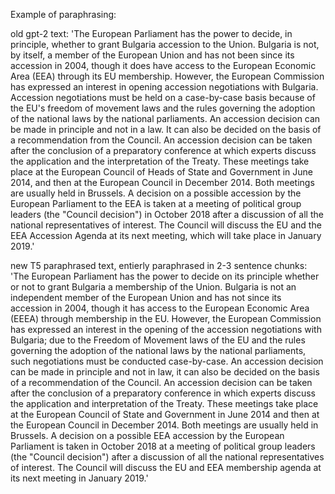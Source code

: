 Example of paraphrasing:

old gpt-2 text: 'The European Parliament has the power to decide, in principle, whether to grant Bulgaria accession to the Union. Bulgaria is not, by itself, a member of the European Union and has not been since its accession in 2004, though it does have access to the European Economic Area (EEA) through its EU membership. However, the European Commission has expressed an interest in opening accession negotiations with Bulgaria. Accession negotiations must be held on a case-by-case basis because of the EU\'s freedom of movement laws and the rules governing the adoption of the national laws by the national parliaments. An accession decision can be made in principle and not in a law. It can also be decided on the basis of a recommendation from the Council. An accession decision can be taken after the conclusion of a preparatory conference at which experts discuss the application and the interpretation of the Treaty. These meetings take place at the European Council of Heads of State and Government in June 2014, and then at the European Council in December 2014. Both meetings are usually held in Brussels. A decision on a possible accession by the European Parliament to the EEA is taken at a meeting of political group leaders (the "Council decision") in October 2018 after a discussion of all the national representatives of interest. The Council will discuss the EU and the EEA Accession Agenda at its next meeting, which will take place in January 2019.'

new T5 paraphrased text, entierly paraphrased in 2-3 sentence chunks:
'The European Parliament has the power to decide on its principle whether or not to grant Bulgaria a membership of the Union. Bulgaria is not an independent member of the European Union and has not since its accession in 2004, though it has access to the European Economic Area (EEEA) through membership in the EU. However, the European Commission has expressed an interest in the opening of the accession negotiations with Bulgaria; due to the Freedom of Movement laws of the EU and the rules governing the adoption of the national laws by the national parliaments, such negotiations must be conducted case-by-case. An accession decision can be made in principle and not in law, it can also be decided on the basis of a recommendation of the Council. An accession decision can be taken after the conclusion of a preparatory conference in which experts discuss the application and interpretation of the Treaty. These meetings take place at the European Council of State and Government in June 2014 and then at the European Council in December 2014. Both meetings are usually held in Brussels. A decision on a possible EEA accession by the European Parliament is taken in October 2018 at a meeting of political group leaders (the "Council decision") after a discussion of all the national representatives of interest. The Council will discuss the EU and EEA membership agenda at its next meeting in January 2019.'
